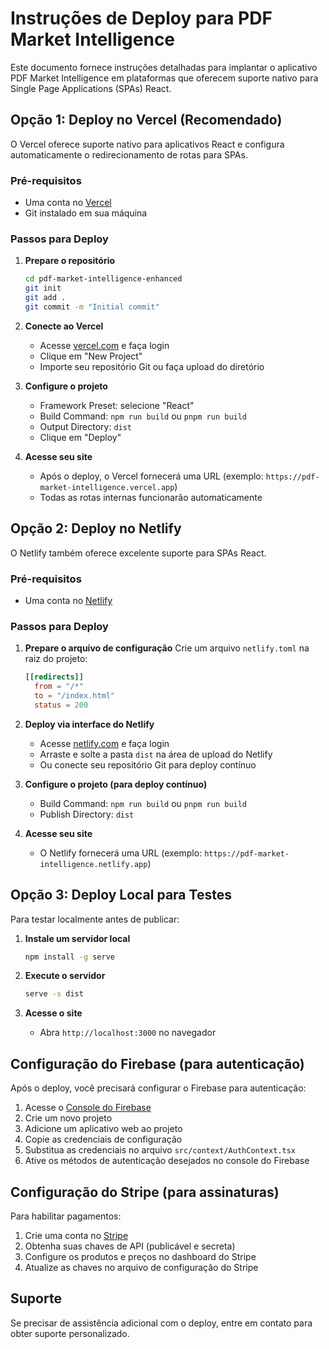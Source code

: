 # Instruções de Deploy para PDF Market Intelligence

Este documento fornece instruções detalhadas para implantar o aplicativo PDF Market Intelligence em plataformas que oferecem suporte nativo para Single Page Applications (SPAs) React.

## Opção 1: Deploy no Vercel (Recomendado)

O Vercel oferece suporte nativo para aplicativos React e configura automaticamente o redirecionamento de rotas para SPAs.

### Pré-requisitos
- Uma conta no [Vercel](https://vercel.com)
- Git instalado em sua máquina

### Passos para Deploy

1. **Prepare o repositório**
   ```bash
   cd pdf-market-intelligence-enhanced
   git init
   git add .
   git commit -m "Initial commit"
   ```

2. **Conecte ao Vercel**
   - Acesse [vercel.com](https://vercel.com) e faça login
   - Clique em "New Project"
   - Importe seu repositório Git ou faça upload do diretório

3. **Configure o projeto**
   - Framework Preset: selecione "React"
   - Build Command: `npm run build` ou `pnpm run build`
   - Output Directory: `dist`
   - Clique em "Deploy"

4. **Acesse seu site**
   - Após o deploy, o Vercel fornecerá uma URL (exemplo: `https://pdf-market-intelligence.vercel.app`)
   - Todas as rotas internas funcionarão automaticamente

## Opção 2: Deploy no Netlify

O Netlify também oferece excelente suporte para SPAs React.

### Pré-requisitos
- Uma conta no [Netlify](https://netlify.com)

### Passos para Deploy

1. **Prepare o arquivo de configuração**
   Crie um arquivo `netlify.toml` na raiz do projeto:
   ```toml
   [[redirects]]
     from = "/*"
     to = "/index.html"
     status = 200
   ```

2. **Deploy via interface do Netlify**
   - Acesse [netlify.com](https://netlify.com) e faça login
   - Arraste e solte a pasta `dist` na área de upload do Netlify
   - Ou conecte seu repositório Git para deploy contínuo

3. **Configure o projeto (para deploy contínuo)**
   - Build Command: `npm run build` ou `pnpm run build`
   - Publish Directory: `dist`

4. **Acesse seu site**
   - O Netlify fornecerá uma URL (exemplo: `https://pdf-market-intelligence.netlify.app`)

## Opção 3: Deploy Local para Testes

Para testar localmente antes de publicar:

1. **Instale um servidor local**
   ```bash
   npm install -g serve
   ```

2. **Execute o servidor**
   ```bash
   serve -s dist
   ```

3. **Acesse o site**
   - Abra `http://localhost:3000` no navegador

## Configuração do Firebase (para autenticação)

Após o deploy, você precisará configurar o Firebase para autenticação:

1. Acesse o [Console do Firebase](https://console.firebase.google.com/)
2. Crie um novo projeto
3. Adicione um aplicativo web ao projeto
4. Copie as credenciais de configuração
5. Substitua as credenciais no arquivo `src/context/AuthContext.tsx`
6. Ative os métodos de autenticação desejados no console do Firebase

## Configuração do Stripe (para assinaturas)

Para habilitar pagamentos:

1. Crie uma conta no [Stripe](https://stripe.com)
2. Obtenha suas chaves de API (publicável e secreta)
3. Configure os produtos e preços no dashboard do Stripe
4. Atualize as chaves no arquivo de configuração do Stripe

## Suporte

Se precisar de assistência adicional com o deploy, entre em contato para obter suporte personalizado.
